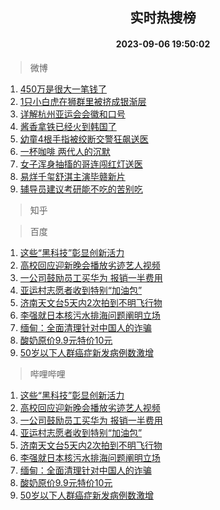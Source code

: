 <div align="center"><h2>实时热搜榜</h2><h4>2023-09-06 19:50:02</h4></div>

> 微博  

1. [450万是很大一笔钱了](https://s.weibo.com/weibo?q=450%E4%B8%87%E6%98%AF%E5%BE%88%E5%A4%A7%E4%B8%80%E7%AC%94%E9%92%B1%E4%BA%86&t=31&band_rank=1&Refer=top)<br />
2. [1只小白虎在狮群里被挤成银渐层](https://s.weibo.com/weibo?q=%231%E5%8F%AA%E5%B0%8F%E7%99%BD%E8%99%8E%E5%9C%A8%E7%8B%AE%E7%BE%A4%E9%87%8C%E8%A2%AB%E6%8C%A4%E6%88%90%E9%93%B6%E6%B8%90%E5%B1%82%23&t=31&band_rank=2&Refer=top)<br />
3. [详解杭州亚运会会徽和口号](https://s.weibo.com/weibo?q=%23%E8%AF%A6%E8%A7%A3%E6%9D%AD%E5%B7%9E%E4%BA%9A%E8%BF%90%E4%BC%9A%E4%BC%9A%E5%BE%BD%E5%92%8C%E5%8F%A3%E5%8F%B7%23&t=31&band_rank=3&Refer=top)<br />
4. [酱香拿铁已经火到韩国了](https://s.weibo.com/weibo?q=%23%E9%85%B1%E9%A6%99%E6%8B%BF%E9%93%81%E5%B7%B2%E7%BB%8F%E7%81%AB%E5%88%B0%E9%9F%A9%E5%9B%BD%E4%BA%86%23&t=31&band_rank=4&Refer=top)<br />
5. [幼童4根手指被绞断交警狂飙送医](https://s.weibo.com/weibo?q=%23%E5%B9%BC%E7%AB%A54%E6%A0%B9%E6%89%8B%E6%8C%87%E8%A2%AB%E7%BB%9E%E6%96%AD%E4%BA%A4%E8%AD%A6%E7%8B%82%E9%A3%99%E9%80%81%E5%8C%BB%23&t=31&band_rank=5&Refer=top)<br />
6. [一杯咖啡 两代人的沉默](https://s.weibo.com/weibo?q=%E4%B8%80%E6%9D%AF%E5%92%96%E5%95%A1%20%E4%B8%A4%E4%BB%A3%E4%BA%BA%E7%9A%84%E6%B2%89%E9%BB%98&t=31&band_rank=6&Refer=top)<br />
7. [女子浑身抽搐的哥连闯红灯送医](https://s.weibo.com/weibo?q=%23%E5%A5%B3%E5%AD%90%E6%B5%91%E8%BA%AB%E6%8A%BD%E6%90%90%E7%9A%84%E5%93%A5%E8%BF%9E%E9%97%AF%E7%BA%A2%E7%81%AF%E9%80%81%E5%8C%BB%23&t=31&band_rank=7&Refer=top)<br />
8. [易烊千玺舒淇主演毕赣新片](https://s.weibo.com/weibo?q=%23%E6%98%93%E7%83%8A%E5%8D%83%E7%8E%BA%E8%88%92%E6%B7%87%E4%B8%BB%E6%BC%94%E6%AF%95%E8%B5%A3%E6%96%B0%E7%89%87%23&t=31&band_rank=8&Refer=top)<br />
9. [辅导员建议考研能不吃的苦别吃](https://s.weibo.com/weibo?q=%E8%BE%85%E5%AF%BC%E5%91%98%E5%BB%BA%E8%AE%AE%E8%80%83%E7%A0%94%E8%83%BD%E4%B8%8D%E5%90%83%E7%9A%84%E8%8B%A6%E5%88%AB%E5%90%83&t=31&band_rank=9&Refer=top)<br />

> 知乎  


> 百度  

1. [这些“黑科技”彰显创新活力](https://www.baidu.com/s?wd=%E8%BF%99%E4%BA%9B%E2%80%9C%E9%BB%91%E7%A7%91%E6%8A%80%E2%80%9D%E5%BD%B0%E6%98%BE%E5%88%9B%E6%96%B0%E6%B4%BB%E5%8A%9B&sa=fyb_news&rsv_dl=fyb_news)<br />
2. [高校回应迎新晚会播放劣迹艺人视频](https://www.baidu.com/s?wd=%E9%AB%98%E6%A0%A1%E5%9B%9E%E5%BA%94%E8%BF%8E%E6%96%B0%E6%99%9A%E4%BC%9A%E6%92%AD%E6%94%BE%E5%8A%A3%E8%BF%B9%E8%89%BA%E4%BA%BA%E8%A7%86%E9%A2%91&sa=fyb_news&rsv_dl=fyb_news)<br />
3. [一公司鼓励员工买华为 报销一半费用](https://www.baidu.com/s?wd=%E4%B8%80%E5%85%AC%E5%8F%B8%E9%BC%93%E5%8A%B1%E5%91%98%E5%B7%A5%E4%B9%B0%E5%8D%8E%E4%B8%BA+%E6%8A%A5%E9%94%80%E4%B8%80%E5%8D%8A%E8%B4%B9%E7%94%A8&sa=fyb_news&rsv_dl=fyb_news)<br />
4. [亚运村志愿者收到特别“加油包”](https://www.baidu.com/s?wd=%E4%BA%9A%E8%BF%90%E6%9D%91%E5%BF%97%E6%84%BF%E8%80%85%E6%94%B6%E5%88%B0%E7%89%B9%E5%88%AB%E2%80%9C%E5%8A%A0%E6%B2%B9%E5%8C%85%E2%80%9D&sa=fyb_news&rsv_dl=fyb_news)<br />
5. [济南天文台5天内2次拍到不明飞行物](https://www.baidu.com/s?wd=%E6%B5%8E%E5%8D%97%E5%A4%A9%E6%96%87%E5%8F%B05%E5%A4%A9%E5%86%852%E6%AC%A1%E6%8B%8D%E5%88%B0%E4%B8%8D%E6%98%8E%E9%A3%9E%E8%A1%8C%E7%89%A9&sa=fyb_news&rsv_dl=fyb_news)<br />
6. [李强就日本核污水排海问题阐明立场](https://www.baidu.com/s?wd=%E6%9D%8E%E5%BC%BA%E5%B0%B1%E6%97%A5%E6%9C%AC%E6%A0%B8%E6%B1%A1%E6%B0%B4%E6%8E%92%E6%B5%B7%E9%97%AE%E9%A2%98%E9%98%90%E6%98%8E%E7%AB%8B%E5%9C%BA&sa=fyb_news&rsv_dl=fyb_news)<br />
7. [缅甸：全面清理针对中国人的诈骗](https://www.baidu.com/s?wd=%E7%BC%85%E7%94%B8%EF%BC%9A%E5%85%A8%E9%9D%A2%E6%B8%85%E7%90%86%E9%92%88%E5%AF%B9%E4%B8%AD%E5%9B%BD%E4%BA%BA%E7%9A%84%E8%AF%88%E9%AA%97&sa=fyb_news&rsv_dl=fyb_news)<br />
8. [酸奶原价9.9元特价10元](https://www.baidu.com/s?wd=%E9%85%B8%E5%A5%B6%E5%8E%9F%E4%BB%B79.9%E5%85%83%E7%89%B9%E4%BB%B710%E5%85%83&sa=fyb_news&rsv_dl=fyb_news)<br />
9. [50岁以下人群癌症新发病例数激增](https://www.baidu.com/s?wd=50%E5%B2%81%E4%BB%A5%E4%B8%8B%E4%BA%BA%E7%BE%A4%E7%99%8C%E7%97%87%E6%96%B0%E5%8F%91%E7%97%85%E4%BE%8B%E6%95%B0%E6%BF%80%E5%A2%9E&sa=fyb_news&rsv_dl=fyb_news)<br />

> 哔哩哔哩  

1. [这些“黑科技”彰显创新活力](https://www.baidu.com/s?wd=%E8%BF%99%E4%BA%9B%E2%80%9C%E9%BB%91%E7%A7%91%E6%8A%80%E2%80%9D%E5%BD%B0%E6%98%BE%E5%88%9B%E6%96%B0%E6%B4%BB%E5%8A%9B&sa=fyb_news&rsv_dl=fyb_news)<br />
2. [高校回应迎新晚会播放劣迹艺人视频](https://www.baidu.com/s?wd=%E9%AB%98%E6%A0%A1%E5%9B%9E%E5%BA%94%E8%BF%8E%E6%96%B0%E6%99%9A%E4%BC%9A%E6%92%AD%E6%94%BE%E5%8A%A3%E8%BF%B9%E8%89%BA%E4%BA%BA%E8%A7%86%E9%A2%91&sa=fyb_news&rsv_dl=fyb_news)<br />
3. [一公司鼓励员工买华为 报销一半费用](https://www.baidu.com/s?wd=%E4%B8%80%E5%85%AC%E5%8F%B8%E9%BC%93%E5%8A%B1%E5%91%98%E5%B7%A5%E4%B9%B0%E5%8D%8E%E4%B8%BA+%E6%8A%A5%E9%94%80%E4%B8%80%E5%8D%8A%E8%B4%B9%E7%94%A8&sa=fyb_news&rsv_dl=fyb_news)<br />
4. [亚运村志愿者收到特别“加油包”](https://www.baidu.com/s?wd=%E4%BA%9A%E8%BF%90%E6%9D%91%E5%BF%97%E6%84%BF%E8%80%85%E6%94%B6%E5%88%B0%E7%89%B9%E5%88%AB%E2%80%9C%E5%8A%A0%E6%B2%B9%E5%8C%85%E2%80%9D&sa=fyb_news&rsv_dl=fyb_news)<br />
5. [济南天文台5天内2次拍到不明飞行物](https://www.baidu.com/s?wd=%E6%B5%8E%E5%8D%97%E5%A4%A9%E6%96%87%E5%8F%B05%E5%A4%A9%E5%86%852%E6%AC%A1%E6%8B%8D%E5%88%B0%E4%B8%8D%E6%98%8E%E9%A3%9E%E8%A1%8C%E7%89%A9&sa=fyb_news&rsv_dl=fyb_news)<br />
6. [李强就日本核污水排海问题阐明立场](https://www.baidu.com/s?wd=%E6%9D%8E%E5%BC%BA%E5%B0%B1%E6%97%A5%E6%9C%AC%E6%A0%B8%E6%B1%A1%E6%B0%B4%E6%8E%92%E6%B5%B7%E9%97%AE%E9%A2%98%E9%98%90%E6%98%8E%E7%AB%8B%E5%9C%BA&sa=fyb_news&rsv_dl=fyb_news)<br />
7. [缅甸：全面清理针对中国人的诈骗](https://www.baidu.com/s?wd=%E7%BC%85%E7%94%B8%EF%BC%9A%E5%85%A8%E9%9D%A2%E6%B8%85%E7%90%86%E9%92%88%E5%AF%B9%E4%B8%AD%E5%9B%BD%E4%BA%BA%E7%9A%84%E8%AF%88%E9%AA%97&sa=fyb_news&rsv_dl=fyb_news)<br />
8. [酸奶原价9.9元特价10元](https://www.baidu.com/s?wd=%E9%85%B8%E5%A5%B6%E5%8E%9F%E4%BB%B79.9%E5%85%83%E7%89%B9%E4%BB%B710%E5%85%83&sa=fyb_news&rsv_dl=fyb_news)<br />
9. [50岁以下人群癌症新发病例数激增](https://www.baidu.com/s?wd=50%E5%B2%81%E4%BB%A5%E4%B8%8B%E4%BA%BA%E7%BE%A4%E7%99%8C%E7%97%87%E6%96%B0%E5%8F%91%E7%97%85%E4%BE%8B%E6%95%B0%E6%BF%80%E5%A2%9E&sa=fyb_news&rsv_dl=fyb_news)<br />
